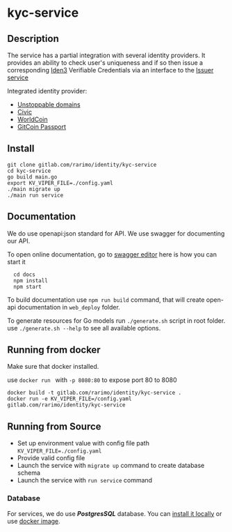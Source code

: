 # kyc-service

## Description

The service has a partial integration with several identity providers. It provides an ability to check user's uniqueness
and if so then issue a corresponding [Iden3](https://docs.iden3.io/) Verifiable Credentials via an interface to the [Issuer
service](gitlab.com/rarimo/identity/issuer)

Integrated identity provider:
- [Unstoppable domains](https://unstoppabledomains.com/blog/categories/web3-domains/article/introducing-login-with-unstoppable)
- [Civic](https://www.civic.com/)
- [WorldCoin](https://docs.worldcoin.org/)
- [GitCoin Passport](https://docs.passport.gitcoin.co/overview/introducing-gitcoin-passport)

## Install

  ```
  git clone gitlab.com/rarimo/identity/kyc-service
  cd kyc-service
  go build main.go
  export KV_VIPER_FILE=./config.yaml
  ./main migrate up
  ./main run service
  ```

## Documentation

We do use openapi:json standard for API. We use swagger for documenting our API.

To open online documentation, go to [swagger editor](http://localhost:8080/swagger-editor/) here is how you can start it
```
  cd docs
  npm install
  npm start
```
To build documentation use `npm run build` command,
that will create open-api documentation in `web_deploy` folder.

To generate resources for Go models run `./generate.sh` script in root folder.
use `./generate.sh --help` to see all available options.


## Running from docker 
  
Make sure that docker installed.

use `docker run ` with `-p 8080:80` to expose port 80 to 8080

  ```
  docker build -t gitlab.com/rarimo/identity/kyc-service .
  docker run -e KV_VIPER_FILE=/config.yaml gitlab.com/rarimo/identity/kyc-service
  ```

## Running from Source

* Set up environment value with config file path `KV_VIPER_FILE=./config.yaml`
* Provide valid config file
* Launch the service with `migrate up` command to create database schema
* Launch the service with `run service` command


### Database
For services, we do use ***PostgresSQL*** database. 
You can [install it locally](https://www.postgresql.org/download/) or use [docker image](https://hub.docker.com/_/postgres/).
